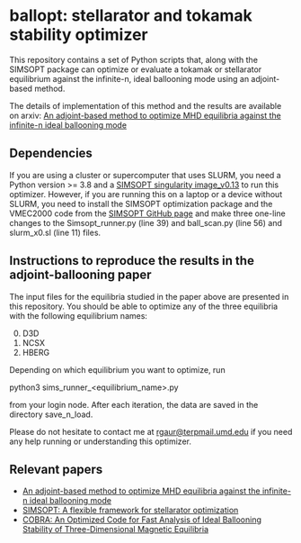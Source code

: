 # ballopt: stellarator and tokamak stability optimizer

This repository contains a set of Python scripts that, along with the SIMSOPT package can optimize or evaluate a tokamak or stellarator equilibrium against the infinite-n, ideal ballooning mode using an adjoint-based method.

The details of implementation of this method and the results are available on arxiv: [An adjoint-based method to optimize MHD equilibria against the infinite-n ideal ballooning mode](https://arxiv.org/abs/2302.07673)

## Dependencies

If you are using a cluster or supercomputer that uses SLURM, you need a Python version >= 3.8 and a [SIMSOPT singularity image\_v0.13](https://simsopt.readthedocs.io/en/latest/containers.html#singularity-container) to run this optimizer. However, if you are running this on a laptop or a device without SLURM, you need to install the SIMSOPT optimization package and the VMEC2000 code from the [SIMSOPT GitHub page](https://github.com/hiddenSymmetries/simsopt) and make three one-line changes to the Simsopt\_runner.py (line 39) and ball\_scan.py (line 56) and slurm\_x0.sl (line 11) files.

## Instructions to reproduce the results in the adjoint-ballooning paper

The input files for the equilibria studied in the paper above are presented in this repository. You should be able to optimize any of the three equilibria with the following equilibrium names:

0. D3D
1. NCSX
2. HBERG

Depending on which equilibrium you want to optimize, run

python3  sims\_runner\_\<equilibrium\_name\>.py

from your login node. After each iteration, the data are saved in the directory save\_n\_load.

Please do not hesitate to contact me at rgaur@terpmail.umd.edu if you need any help running or understanding this optimizer.

## Relevant papers
* [An adjoint-based method to optimize MHD equilibria against the infinite-n ideal ballooning mode](https://arxiv.org/abs/2302.07673)
* [SIMSOPT: A flexible framework for stellarator optimization](https://joss.theoj.org/papers/10.21105/joss.03525)
* [COBRA: An Optimized Code for Fast Analysis of Ideal Ballooning Stability of Three-Dimensional Magnetic Equilibria](https://citeseerx.ist.psu.edu/viewdoc/download?doi=10.1.1.596.1387&rep=rep1&type=pdf)

